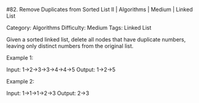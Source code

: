 #82. Remove Duplicates from Sorted List II | Algorithms | Medium | Linked List

Category: Algorithms
Difficulty: Medium
Tags: Linked List

Given a sorted linked list, delete all nodes that have duplicate numbers, leaving only distinct numbers from the original list.

Example 1:


Input: 1->2->3->3->4->4->5
Output: 1->2->5


Example 2:


Input: 1->1->1->2->3
Output: 2->3


